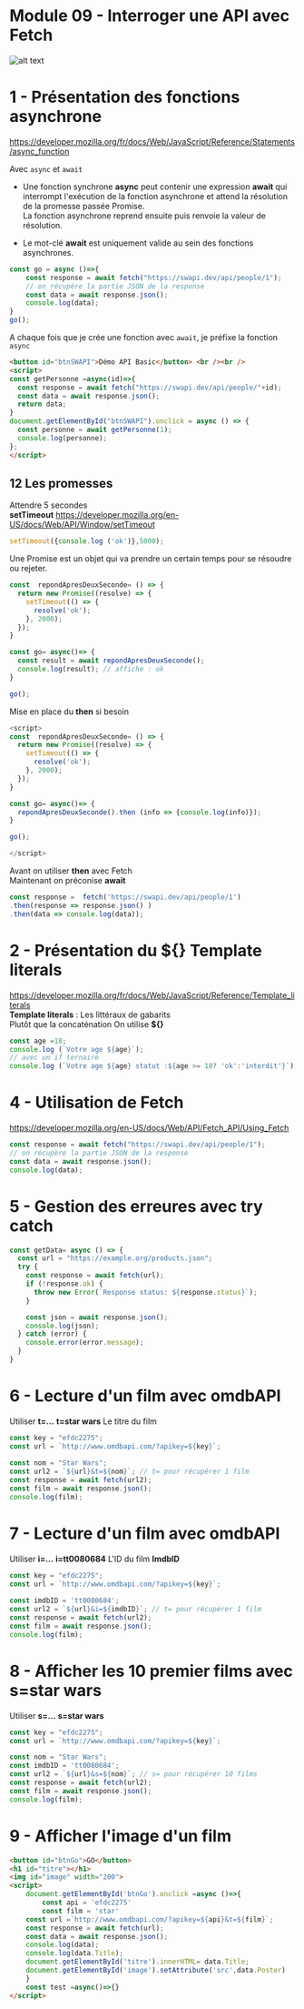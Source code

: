 # Module 09 - Interroger une API avec Fetch
![alt text](m9.webp)

# 1 - Présentation des fonctions asynchrone
https://developer.mozilla.org/fr/docs/Web/JavaScript/Reference/Statements/async_function  
  
Avec <code>async</code> et <code>await</code>  
- Une fonction synchrone **async** peut contenir une expression **await** qui interrompt l'exécution de la fonction asynchrone et attend la résolution de la promesse passée Promise.  
La fonction asynchrone reprend ensuite puis renvoie la valeur de résolution.
  
- Le mot-clé **await** est uniquement valide au sein des fonctions asynchrones.  

```js
const go = async ()=>{
    const response = await fetch("https://swapi.dev/api/people/1");
    // on récupère la partie JSON de la response
    const data = await response.json(); 
    console.log(data);
}
go();
```
A chaque fois que je crée une fonction avec <code>await</code>, je préfixe la fonction <code>async</code>
```html
<button id="btnSWAPI">Démo API Basic</button> <br /><br />
<script>
const getPersonne =async(id)=>{
  const response = await fetch("https://swapi.dev/api/people/"+id);
  const data = await response.json();
  return data;
}
document.getElementById("btnSWAPI").onclick = async () => {
  const personne = await getPersonne(1);
  console.log(personne);
};
</script>
```

## 12 Les promesses
Attendre  5 secondes  
**setTimeout** https://developer.mozilla.org/en-US/docs/Web/API/Window/setTimeout
```js
setTimeout({console.log ('ok')},5000);
```
  
Une Promise est un objet qui va prendre un certain temps pour se résoudre ou rejeter.
```js
const  repondApresDeuxSeconde= () => {
  return new Promise((resolve) => {
    setTimeout(() => {
      resolve('ok');
    }, 2000);
  });
}

const go= async()=> {
  const result = await repondApresDeuxSeconde();
  console.log(result); // affiche : ok
}

go();
```
Mise en place du **then** si besoin
```js
<script>
const  repondApresDeuxSeconde= () => {
  return new Promise((resolve) => {
    setTimeout(() => {
      resolve('ok');
    }, 2000);
  });
}

const go= async()=> {
  repondApresDeuxSeconde().then (info => {console.log(info)});
}

go();

</script>
```

Avant on utiliser **then** avec Fetch  
Maintenant on préconise **await**
```js
const response =  fetch('https://swapi.dev/api/people/1')
.then(response => response.json() )
.then(data => console.log(data));
```
# 2 - Présentation du ${} Template literals 
https://developer.mozilla.org/fr/docs/Web/JavaScript/Reference/Template_literals  
**Template literals** : Les littéraux de gabarits  
Plutôt que la concaténation 
On utilise **${}**
```js
const age =18;
console.log (`Votre age ${age}`);
// avec un if ternaire
console.log (`Votre age ${age} statut :${age >= 18? 'ok':'interdit'}`);
```

# 4 - Utilisation de Fetch
https://developer.mozilla.org/en-US/docs/Web/API/Fetch_API/Using_Fetch
```js
const response = await fetch("https://swapi.dev/api/people/1");
// on récupère la partie JSON de la response
const data = await response.json(); 
console.log(data);
```

# 5 - Gestion des erreures avec try catch
```js
const getData= async () => {
  const url = "https://example.org/products.json";
  try {
    const response = await fetch(url);
    if (!response.ok) {
      throw new Error(`Response status: ${response.status}`);
    }

    const json = await response.json();
    console.log(json);
  } catch (error) {
    console.error(error.message);
  }
}
```

# 6 - Lecture d'un film avec omdbAPI
Utiliser **t=...** **t=star wars** Le titre du film
```js
const key = "efdc2275";
const url = `http://www.omdbapi.com/?apikey=${key}`;
 
const nom = "Star Wars";
const url2 = `${url}&t=${nom}`; // t= pour récupérer 1 film
const response = await fetch(url2);
const film = await response.json();
console.log(film);
```  

# 7 - Lecture d'un film avec omdbAPI
Utiliser **i=...** **i=tt0080684** L'ID du film **ImdbID**
```js
const key = "efdc2275";
const url = `http://www.omdbapi.com/?apikey=${key}`;
 
const imdbID = 'tt0080684';
const url2 = `${url}&i=${imdbID}`; // t= pour récupérer 1 film
const response = await fetch(url2);
const film = await response.json();
console.log(film);
```  

# 8 - Afficher les 10 premier films avec  s=star wars
Utiliser **s=...** **s=star wars**
```js
const key = "efdc2275";
const url = `http://www.omdbapi.com/?apikey=${key}`;

const nom = "Star Wars";
const imdbID = 'tt0080684';
const url2 = `${url}&s=${nom}`; // s= pour récupérer 10 films
const response = await fetch(url2);
const film = await response.json();
console.log(film);
```  

# 9 - Afficher l'image d'un film

```html
<button id="btnGo">GO</button>
<h1 id="titre"></h1>
<img id="image" width="200">
<script>
    document.getElementById('btnGo').onclick =async ()=>{
        const api = 'efdc2275'
        const film = 'star'
    const url =`http://www.omdbapi.com/?apikey=${api}&t=${film}`;
    const response = await fetch(url);
    const data = await response.json();
    console.log(data);
    console.log(data.Title);
    document.getElementById('titre').innerHTML= data.Title;
    document.getElementById('image').setAttribute('src',data.Poster)
    }
    const test =async()=>{}
</script>
```